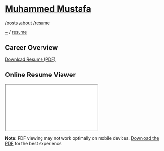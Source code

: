 # [Muhammed Mustafa](../../README.md)

[/posts](/posts/README.md) [/about](/about/README.md) [/resume](/resume/README.md)

[~](../README.md) / [resume](/resume/README.md)

## Career Overview

<div class="resume-actions">
  <a href="../.vuepress/styles/Resume.pdf" download="Muhammed-Mustafa-Resume.pdf" class="download-btn">
    Download Resume (PDF)
  </a>
</div>

## Online Resume Viewer

<div class="pdf-viewer-container">
  <iframe 
    src="../.vuepress/styles/Resume.pdf#toolbar=1&navpanes=0&scrollbar=1" 
    class="pdf-viewer"
    title="Muhammed Mustafa Resume"
    loading="lazy">
    <p>Your browser does not support PDF viewing. 
    <a href="../.vuepress/styles/Resume.pdf" download>Download the PDF</a> instead.</p>
  </iframe>
</div>

<div class="mobile-fallback">
  <p><strong>Note:</strong> PDF viewing may not work optimally on mobile devices. 
  <a href="../.vuepress/styles/Resume.pdf" download>Download the PDF</a> for the best experience.</p>
</div>